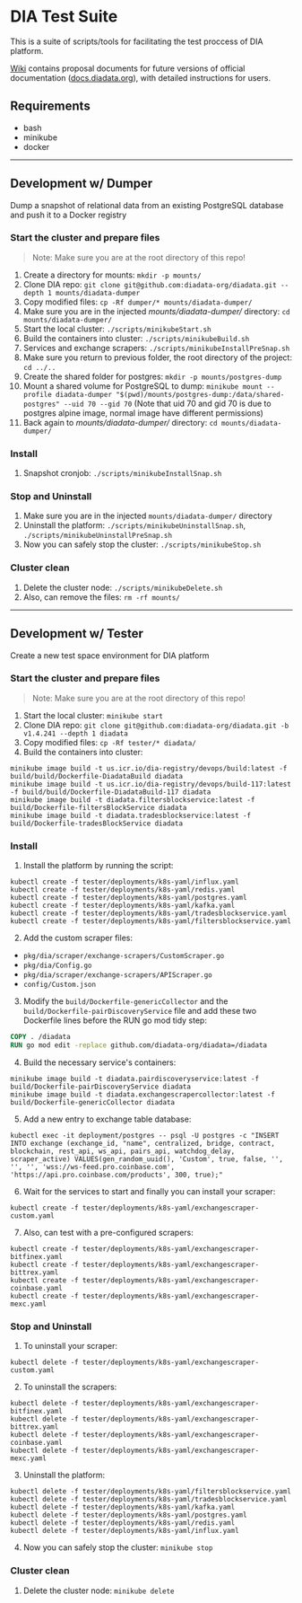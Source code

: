 # DIA Test Suite

This is a suite of scripts/tools for facilitating the test proccess of DIA platform.

[Wiki](https://github.com/alexjorgef/diatestsuite/wiki) contains proposal documents for future versions of official documentation ([docs.diadata.org](https://docs.diadata.org)), with detailed instructions for users.

## Requirements

* bash
* minikube
* docker

---

## Development w/ Dumper

Dump a snapshot of relational data from an existing PostgreSQL database and push it to a Docker registry

### Start the cluster and prepare files

> Note: Make sure you are at the root directory of this repo!

1. Create a directory for mounts: `mkdir -p mounts/`
2. Clone DIA repo: `git clone git@github.com:diadata-org/diadata.git --depth 1 mounts/diadata-dumper`
3. Copy modified files: `cp -Rf dumper/* mounts/diadata-dumper/`
4. Make sure you are in the injected *mounts/diadata-dumper/* directory: `cd mounts/diadata-dumper/`
5. Start the local cluster: `./scripts/minikubeStart.sh`
6. Build the containers into cluster: `./scripts/minikubeBuild.sh`
7. Services and exchange scrapers: `./scripts/minikubeInstallPreSnap.sh`
8. Make sure you return to previous folder, the root directory of the project: `cd ../..`
9. Create the shared folder for postgres: `mkdir -p mounts/postgres-dump`
10. Mount a shared volume for PostgreSQL to dump: `minikube mount --profile diadata-dumper "$(pwd)/mounts/postgres-dump:/data/shared-postgres" --uid 70 --gid 70` (Note that uid 70 and gid 70 is due to postgres alpine image, normal image have different permissions)
11. Back again to *mounts/diadata-dumper/* directory: `cd mounts/diadata-dumper/`

### Install

1. Snapshot cronjob: `./scripts/minikubeInstallSnap.sh`

### Stop and Uninstall

1. Make sure you are in the injected `mounts/diadata-dumper/` directory
2. Uninstall the platform: `./scripts/minikubeUninstallSnap.sh`, `./scripts/minikubeUninstallPreSnap.sh`
3. Now you can safely stop the cluster: `./scripts/minikubeStop.sh`

### Cluster clean

1. Delete the cluster node: `./scripts/minikubeDelete.sh`
2. Also, can remove the files: `rm -rf mounts/`

---

## Development w/ Tester

Create a new test space environment for DIA platform

### Start the cluster and prepare files

> Note: Make sure you are at the root directory of this repo!

1. Start the local cluster: `minikube start`
2. Clone DIA repo: `git clone git@github.com:diadata-org/diadata.git -b v1.4.241 --depth 1 diadata`
3. Copy modified files: `cp -Rf tester/* diadata/`
4. Build the containers into cluster:

```shell
minikube image build -t us.icr.io/dia-registry/devops/build:latest -f build/build/Dockerfile-DiadataBuild diadata
minikube image build -t us.icr.io/dia-registry/devops/build-117:latest -f build/build/Dockerfile-DiadataBuild-117 diadata
minikube image build -t diadata.filtersblockservice:latest -f build/Dockerfile-filtersBlockService diadata
minikube image build -t diadata.tradesblockservice:latest -f build/Dockerfile-tradesBlockService diadata
```

### Install

1. Install the platform by running the script:

```shell
kubectl create -f tester/deployments/k8s-yaml/influx.yaml
kubectl create -f tester/deployments/k8s-yaml/redis.yaml
kubectl create -f tester/deployments/k8s-yaml/postgres.yaml
kubectl create -f tester/deployments/k8s-yaml/kafka.yaml
kubectl create -f tester/deployments/k8s-yaml/tradesblockservice.yaml
kubectl create -f tester/deployments/k8s-yaml/filtersblockservice.yaml
```

2. Add the custom scraper files:

* `pkg/dia/scraper/exchange-scrapers/CustomScraper.go`
* `pkg/dia/Config.go`
* `pkg/dia/scraper/exchange-scrapers/APIScraper.go`
* `config/Custom.json`

3. Modify the `build/Dockerfile-genericCollector` and the `build/Dockerfile-pairDiscoveryService` file and add these two Dockerfile lines before the RUN go mod tidy step:

```dockerfile
COPY . /diadata
RUN go mod edit -replace github.com/diadata-org/diadata=/diadata
```

4. Build the necessary service's containers:

```shell
minikube image build -t diadata.pairdiscoveryservice:latest -f build/Dockerfile-pairDiscoveryService diadata
minikube image build -t diadata.exchangescrapercollector:latest -f build/Dockerfile-genericCollector diadata
```

5. Add a new entry to exchange table database:

```shell
kubectl exec -it deployment/postgres -- psql -U postgres -c "INSERT INTO exchange (exchange_id, "name", centralized, bridge, contract, blockchain, rest_api, ws_api, pairs_api, watchdog_delay, scraper_active) VALUES(gen_random_uuid(), 'Custom', true, false, '', '', '', 'wss://ws-feed.pro.coinbase.com', 'https://api.pro.coinbase.com/products', 300, true);"
```

6. Wait for the services to start and finally you can install your scraper:

```shell
kubectl create -f tester/deployments/k8s-yaml/exchangescraper-custom.yaml
```

7. Also, can test with a pre-configured scrapers:

```shell
kubectl create -f tester/deployments/k8s-yaml/exchangescraper-bitfinex.yaml
kubectl create -f tester/deployments/k8s-yaml/exchangescraper-bittrex.yaml
kubectl create -f tester/deployments/k8s-yaml/exchangescraper-coinbase.yaml
kubectl create -f tester/deployments/k8s-yaml/exchangescraper-mexc.yaml
```

### Stop and Uninstall

1. To uninstall your scraper:

```shell
kubectl delete -f tester/deployments/k8s-yaml/exchangescraper-custom.yaml
```

2. To uninstall the scrapers:

```shell
kubectl delete -f tester/deployments/k8s-yaml/exchangescraper-bitfinex.yaml
kubectl delete -f tester/deployments/k8s-yaml/exchangescraper-bittrex.yaml
kubectl delete -f tester/deployments/k8s-yaml/exchangescraper-coinbase.yaml
kubectl delete -f tester/deployments/k8s-yaml/exchangescraper-mexc.yaml
```

3. Uninstall the platform:

```shell
kubectl delete -f tester/deployments/k8s-yaml/filtersblockservice.yaml
kubectl delete -f tester/deployments/k8s-yaml/tradesblockservice.yaml
kubectl delete -f tester/deployments/k8s-yaml/kafka.yaml
kubectl delete -f tester/deployments/k8s-yaml/postgres.yaml
kubectl delete -f tester/deployments/k8s-yaml/redis.yaml
kubectl delete -f tester/deployments/k8s-yaml/influx.yaml
```

4. Now you can safely stop the cluster: `minikube stop`

### Cluster clean

1. Delete the cluster node: `minikube delete`
